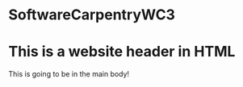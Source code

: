 # SoftwareCarpentryWC3
<html>
<h1> This is a website header in HTML </h1>
<body>
This is going to be in the main body!
</body>
</html>
